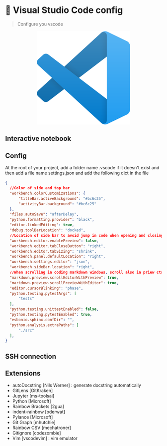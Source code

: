 # 🌱 Visual Studio Code config
> Configure you vscode

<p align="center">
<img src="img/vscode.png" alt="Description de l'image" width="300">
<p>

## Interactive notebook

## Config
At the root of your project, add a folder name .vscode if it doesn't exist and then add a file name settings.json and add the following dict in the file 
 
```json
{
  //Color of side and top bar
  "workbench.colorCustomizations": {
      "titleBar.activeBackground": "#bc6c25",
      "activityBar.background": "#bc6c25"
  },
  "files.autoSave": "afterDelay",
  "python.formatting.provider": "black",
  "editor.linkedEditing": true,
  "debug.toolBarLocation": "docked",
  //Location of side bar to avoid jump in code when opening and closing it
  "workbench.editor.enablePreview": false,
  "workbench.editor.tabCloseButton": "right",
  "workbench.editor.tabSizing": "shrink",
  "workbench.panel.defaultLocation": "right",
  "workbench.settings.editor": "json",
  "workbench.sideBar.location": "right",
  //When scrolling in coding markdown windows, scroll also in priew ctrl+shift+v to get preview
  "markdown.preview.scrollEditorWithPreview": true,
  "markdown.preview.scrollPreviewWithEditor": true,
  "editor.cursorBlinking": "phase",
  "python.testing.pytestArgs": [
      "tests"
  ],
  "python.testing.unittestEnabled": false,
  "python.testing.pytestEnabled": true,
  "esbonio.sphinx.confDir": "",
  "python.analysis.extraPaths": [
      "./src"
  ],
}
```
  
  
## SSH connection

## Extensions
 
 - autoDocstring [Nils Werner] : generate docstring automatically
 - GitLens [GitKraken]
 - Jupyter [ms-toolsai]
 - Python [Microsoft]
 - Rainbow Brackets [2gua]
 - indent-rainbow [oderwat]
 - Pylance [Microsoft]
 - Git Graph [mhutchie]
 - Rainbow CSV [mechatroner]
 - Gitignore [codezombie]
 - Vim [vscodevim] : vim emulator
 
